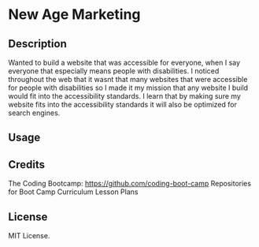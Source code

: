 # New Age Marketing

## Description

Wanted to build a website that was accessible for everyone, when I say everyone that especially means people with disabilities. I noticed throughout the web that it wasnt that many websites that were accessible for people with disabilities so I made it my mission that any website I build would fit into the accessibility standards. I learn that by making sure my website fits into the accessibility standards it will also be optimized for search engines.

## Usage


## Credits
The Coding Bootcamp: https://github.com/coding-boot-camp
Repositories for Boot Camp Curriculum Lesson Plans

## License

MIT License.
